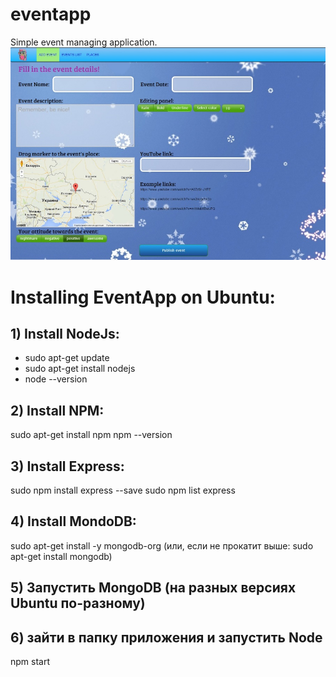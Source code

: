 # eventapp
Simple event managing application.
![eventapp screenshot](/eventapp_screen.jpg?raw=true "Main view")
# Installing EventApp on Ubuntu:

## 1) Install NodeJs:

* sudo apt-get update
* sudo apt-get install nodejs
* node --version

## 2) Install NPM:

sudo apt-get install npm
npm --version
## 3) Install Express:
sudo npm install express --save
sudo npm list express
## 4) Install MondoDB:
sudo apt-get install -y mongodb-org
(или, если не прокатит выше: sudo apt-get install mongodb)
## 5) Запустить MongoDB (на разных версиях Ubuntu по-разному)
## 6) зайти в папку приложения и запустить Node 
npm start 
